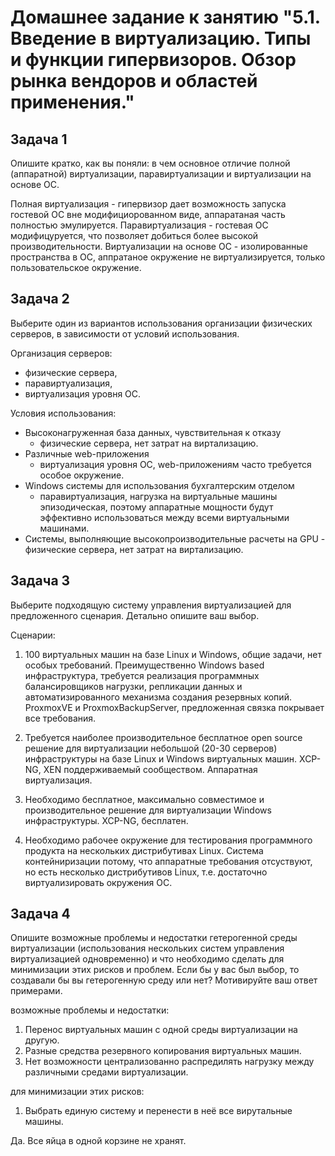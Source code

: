 # Домашнее задание к занятию "5.1. Введение в виртуализацию. Типы и функции гипервизоров. Обзор рынка вендоров и областей применения."

## Задача 1

Опишите кратко, как вы поняли: в чем основное отличие полной (аппаратной) виртуализации, паравиртуализации и виртуализации на основе ОС.

Полная виртуализация - гипервизор дает возможность запуска гостевой ОС вне модифициорованном виде, аппаратаная часть полностью эмулируется.
Паравиртуализация - гостевая ОС модифицуруется, что позволяет добиться более высокой производительности.
Виртуализации на основе ОС - изолированные пространства в ОС, аппратаное окружение не виртуализируется, только пользовательское окружение.

## Задача 2

Выберите один из вариантов использования организации физических серверов, в зависимости от условий использования.

Организация серверов:
- физические сервера,
- паравиртуализация,
- виртуализация уровня ОС.

Условия использования:
- Высоконагруженная база данных, чувствительная к отказу  
  - физические сервера, нет затрат на виртализацию.  
- Различные web-приложения  
  - виртуализация уровня ОС, web-приложениям часто требуется особое окружение.  
- Windows системы для использования бухгалтерским отделом  
  - паравиртуализация, нагрузка на виртуальные машины эпизодическая, поэтому аппаратные мощности будут эффективно использоваться между всеми виртуальными машинами.  
- Системы, выполняющие высокопроизводительные расчеты на GPU - физические сервера, нет затрат на виртализацию.  
  
## Задача 3

Выберите подходящую систему управления виртуализацией для предложенного сценария. Детально опишите ваш выбор.

Сценарии:
  
1. 100 виртуальных машин на базе Linux и Windows, общие задачи, нет особых требований. 
    Преимущественно Windows based инфраструктура, требуется реализация программных балансировщиков нагрузки, 
	репликации данных и автоматизированного механизма создания резервных копий.
   ProxmoxVE и ProxmoxBackupServer, предложенная связка покрывает все требования.  
   
2. Требуется наиболее производительное бесплатное open source решение для виртуализации небольшой (20-30 серверов) инфраструктуры на базе Linux и Windows виртуальных машин.
   XCP-NG, XEN поддерживаемый сообществом. Аппаратная виртуализация.  
     
3. Необходимо бесплатное, максимально совместимое и производительное решение для виртуализации Windows инфраструктуры.
   XCP-NG, бесплатен.    
  
4. Необходимо рабочее окружение для тестирования программного продукта на нескольких дистрибутивах Linux.
   Система контейниризации потому, что аппаратные требования отсуствуют, но есть несколько дистрибутивов Linux, т.е. достаточно виртуализировать окружения ОС. 
   
## Задача 4
  
Опишите возможные проблемы и недостатки гетерогенной среды виртуализации (использования нескольких систем управления виртуализацией одновременно) и что необходимо сделать
 для минимизации этих рисков и проблем. Если бы у вас был выбор, то создавали бы вы гетерогенную среду или нет? Мотивируйте ваш ответ примерами.  

возможные проблемы и недостатки:  
1. Перенос виртуальных машин с одной среды виртуализации на другую.  
2. Разные средства резервного копирования виртуальных машин.  
3. Нет возможности централизованно распредилять нагрузку между различными средами виртуализации.  
  
для минимизации этих рисков:   
1. Выбрать единую систему и перенести в неё все вирутальные машины.  
  
Да. Все яйца в одной корзине не хранят.  
  